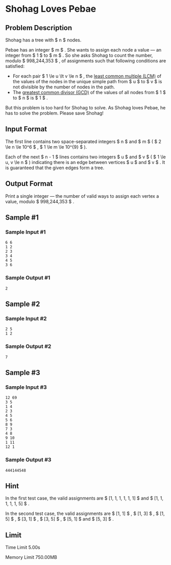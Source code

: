 # Shohag Loves Pebae

## Problem Description

Shohag has a tree with $ n $ nodes.

Pebae has an integer $ m $ . She wants to assign each node a value — an integer from $ 1 $ to $ m $ . So she asks Shohag to count the number, modulo $ 998\,244\,353 $ , of assignments such that following conditions are satisfied:

- For each pair $ 1 \le u \lt v \le n $ , the [least common multiple (LCM)](https://en.wikipedia.org/wiki/Least_common_multiple) of the values of the nodes in the unique simple path from $ u $ to $ v $ is not divisible by the number of nodes in the path.
- The [greatest common divisor (GCD)](https://en.wikipedia.org/wiki/Greatest_common_divisor) of the values of all nodes from $ 1 $ to $ n $ is $ 1 $ .

But this problem is too hard for Shohag to solve. As Shohag loves Pebae, he has to solve the problem. Please save Shohag!

## Input Format

The first line contains two space-separated integers $ n $ and $ m $ ( $ 2 \le n \le 10^6 $ , $ 1 \le m \le 10^{9} $ ).

Each of the next $ n - 1 $ lines contains two integers $ u $ and $ v $ ( $ 1 \le u, v \le n $ ) indicating there is an edge between vertices $ u $ and $ v $ . It is guaranteed that the given edges form a tree.

## Output Format

Print a single integer — the number of valid ways to assign each vertex a value, modulo $ 998\,244\,353 $ .

## Sample #1

### Sample Input #1

```
6 6
1 2
2 3
3 4
4 5
3 6
```

### Sample Output #1

```
2
```

## Sample #2

### Sample Input #2

```
2 5
1 2
```

### Sample Output #2

```
7
```

## Sample #3

### Sample Input #3

```
12 69
3 5
1 4
2 3
4 5
5 6
8 9
7 3
4 8
9 10
1 11
12 1
```

### Sample Output #3

```
444144548
```

## Hint

In the first test case, the valid assignments are $ [1, 1, 1, 1, 1, 1] $ and $ [1, 1, 1, 1, 1, 5] $ .

In the second test case, the valid assignments are $ [1, 1] $ , $ [1, 3] $ , $ [1, 5] $ , $ [3, 1] $ , $ [3, 5] $ , $ [5, 1] $ and $ [5, 3] $ .

## Limit



Time Limit
5.00s

Memory Limit
750.00MB